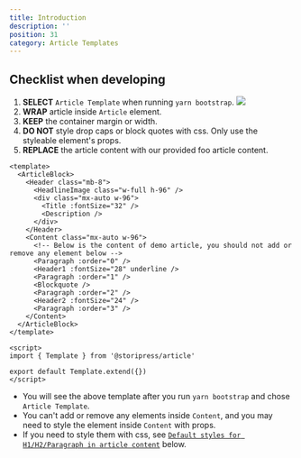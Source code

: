 ```yaml
---
title: Introduction
description: ''
position: 31
category: Article Templates
---
```


## Checklist when developing

1. **SELECT** `Article Template` when running `yarn bootstrap`.
   ![](/Blocks/ArticleTemplates_1.png)
2. **WRAP** article inside `Article` element.
3. **KEEP** the container margin or width.
4. **DO NOT** style drop caps or block quotes with css. Only use the styleable element's props.
5. **REPLACE** the article content with our provided foo article content.

```vue
<template>
  <ArticleBlock>
    <Header class="mb-8">
      <HeadlineImage class="w-full h-96" />
      <div class="mx-auto w-96">
        <Title :fontSize="32" />
        <Description />
      </div>
    </Header>
    <Content class="mx-auto w-96">
      <!-- Below is the content of demo article, you should not add or remove any element below -->
      <Paragraph :order="0" />
      <Header1 :fontSize="28" underline />
      <Paragraph :order="1" />
      <Blockquote />
      <Paragraph :order="2" />
      <Header2 :fontSize="24" />
      <Paragraph :order="3" />
    </Content>
  </ArticleBlock>
</template>

<script>
import { Template } from '@storipress/article'

export default Template.extend({})
</script>
```

- You will see the above template after you run `yarn bootstrap` and chose `Article Template`.
- You can't add or remove any elements inside `Content`, and you may need to style the element inside `Content` with props.
- If you need to style them with css, see [`Default styles for H1/H2/Paragraph in article content`](/4%20ArticleTemplates/3%20Components#default-styles-for-h1h2paragraph-in-article-content) below.
